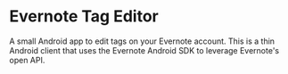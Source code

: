 Evernote Tag Editor
===================

A small Android app to edit tags on your Evernote account.
This is a thin Android client that uses the Evernote Android SDK to leverage 
Evernote's open API.
